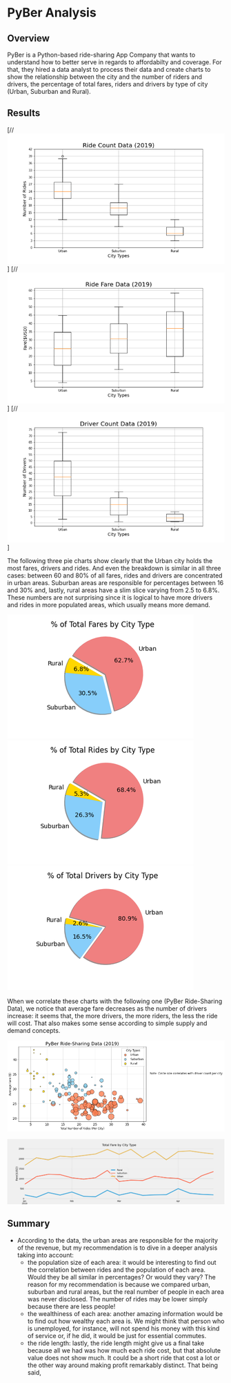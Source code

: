 # PyBer Analysis

## Overview
PyBer is a Python-based ride-sharing App Company that wants to understand how to better serve in regards to affordabilty and coverage. For that, they hired a data analyst to process their data and create charts to show the relationship between the city and the number of riders and drivers, the percentage of total fares, riders and drivers by type of city (Urban, Suburban and Rural).

## Results

[//![Fig2](/analysis/Fig2.png)]
[//![Fig3](/analysis/Fig3.png)]
[//![Fig4](/analysis/Fig4.png)]

The following three pie charts show clearly that the Urban city holds the most fares, drivers and rides. And even the breakdown is similar in all three cases: between 60 and 80% of all fares, rides and drivers are concentrated in urban areas. Suburban areas are responsible for percentages between 16 and 30% and, lastly, rural areas have a slim slice varying from 2.5 to 6.8%. These numbers are not surprising since it is logical to have more drivers and rides in more populated areas, which usually means more demand.

![Fig5](/analysis/Fig5.png) ![Fig6](/analysis/Fig6.png) ![Fig7](/analysis/Fig7.png)

When we correlate these charts with the following one (PyBer Ride-Sharing Data), we notice that average fare decreases as the number of drivers increase: it seems that, the more drivers, the more riders, the less the ride will cost. That also makes some sense according to simple supply and demand concepts. 

![Fig1](/analysis/Fig1.png)

![PyBer_fare_summary](/analysis/PyBer_fare_summary.png)



## Summary

* According to the data, the urban areas are responsible for the majority of the revenue, but my recommendation is to dive in a deeper analysis taking into account:
    * the population size of each area: it would be interesting to find out the correlation between rides and the population of each area. Would they be all similar in percentages? Or would they vary? The reason for my recommendation is because we compared urban, suburban and rural areas, but the real number of people in each area was never disclosed. The number of rides may be lower simply because there are less people!
    * the wealthiness of each area: another amazing information would be to find out how wealthy each area is. We might think that person who is unemployed, for instance, will not spend his money with this kind of service or, if he did, it would be just for essential commutes.
    * the ride length: lastly, the ride length might give us a final take because all we had was how much each ride cost, but that absolute value does not show much. It could be a short ride that cost a lot or the other way around making profit remarkably distinct. That being said, 